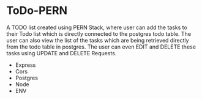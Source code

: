 # ToDo-PERN

A TODO list created using PERN Stack, where user can add the tasks to their Todo list which is directly connected to the postgres todo table. The user can also view the list of the tasks which are being retrieved directly from the todo table in postgres. The user can even EDIT and DELETE these tasks using UPDATE and DELETE Requests.

- Express
- Cors
- Postgres
- Node
- ENV
